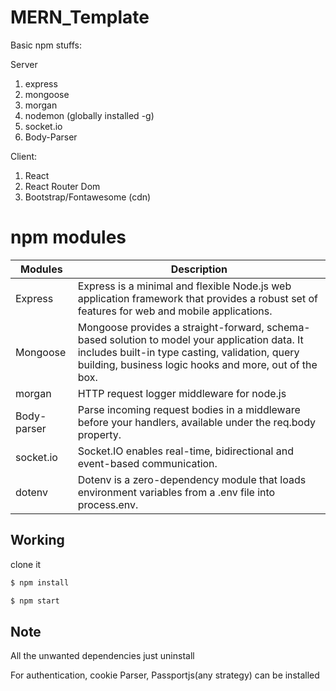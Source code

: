# MERN_Template
Basic npm stuffs:

Server
1. express
1. mongoose
3. morgan
4. nodemon (globally installed -g)
5. socket.io 
6. Body-Parser

Client:
1. React
2. React Router Dom
3. Bootstrap/Fontawesome (cdn)

# npm modules

| Modules      | Description |
| ----------- | ----------- |
| Express      | Express is a minimal and flexible Node.js web application framework that provides a robust set of features for web and mobile applications.       |
| Mongoose  | Mongoose provides a straight-forward, schema-based solution to model your application data. It includes built-in type casting, validation, query building, business logic hooks and more, out of the box.        |
| morgan  | HTTP request logger middleware for node.js        |
| Body-parser  | Parse incoming request bodies in a middleware before your handlers, available under the req.body property.        |
| socket.io  | Socket.IO enables real-time, bidirectional and event-based communication.        |
| dotenv  | Dotenv is a zero-dependency module that loads environment variables from a .env file into process.env.        |

## Working
clone it

```sh
$ npm install

$ npm start
```

## Note

All the unwanted dependencies just uninstall

For authentication, cookie Parser, Passportjs(any strategy) can be installed
